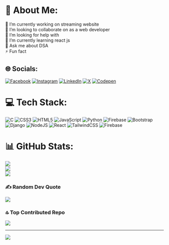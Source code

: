 # 💫 About Me:
🔭 I’m currently working on streaming website <br>👯 I’m looking to collaborate on as a web developer <br>🤝 I’m looking for help with<br>🌱 I’m currently learning react js<br>💬 Ask me about DSA<br>⚡ Fun fact


## 🌐 Socials:
[![Facebook](https://img.shields.io/badge/Facebook-%231877F2.svg?logo=Facebook&logoColor=white)](https://facebook.com/karan.bagal.106) [![Instagram](https://img.shields.io/badge/Instagram-%23E4405F.svg?logo=Instagram&logoColor=white)](https://instagram.com/karanbagal01234) [![LinkedIn](https://img.shields.io/badge/LinkedIn-%230077B5.svg?logo=linkedin&logoColor=white)](https://linkedin.com/in/karanbagal01234) [![X](https://img.shields.io/badge/X-black.svg?logo=X&logoColor=white)](https://x.com/karanbagal01234) [![Codepen](https://img.shields.io/badge/Codepen-000000?style=for-the-badge&logo=codepen&logoColor=white)](https://codepen.io/Karanbagal1234) 

# 💻 Tech Stack:
![C](https://img.shields.io/badge/c-%2300599C.svg?style=for-the-badge&logo=c&logoColor=white) ![CSS3](https://img.shields.io/badge/css3-%231572B6.svg?style=for-the-badge&logo=css3&logoColor=white) ![HTML5](https://img.shields.io/badge/html5-%23E34F26.svg?style=for-the-badge&logo=html5&logoColor=white) ![JavaScript](https://img.shields.io/badge/javascript-%23323330.svg?style=for-the-badge&logo=javascript&logoColor=%23F7DF1E) ![Python](https://img.shields.io/badge/python-3670A0?style=for-the-badge&logo=python&logoColor=ffdd54) ![Firebase](https://img.shields.io/badge/firebase-%23039BE5.svg?style=for-the-badge&logo=firebase) ![Bootstrap](https://img.shields.io/badge/bootstrap-%238511FA.svg?style=for-the-badge&logo=bootstrap&logoColor=white) ![Django](https://img.shields.io/badge/django-%23092E20.svg?style=for-the-badge&logo=django&logoColor=white) ![NodeJS](https://img.shields.io/badge/node.js-6DA55F?style=for-the-badge&logo=node.js&logoColor=white) ![React](https://img.shields.io/badge/react-%2320232a.svg?style=for-the-badge&logo=react&logoColor=%2361DAFB) ![TailwindCSS](https://img.shields.io/badge/tailwindcss-%2338B2AC.svg?style=for-the-badge&logo=tailwind-css&logoColor=white) ![Firebase](https://img.shields.io/badge/Firebase-039BE5?style=for-the-badge&logo=Firebase&logoColor=white)
# 📊 GitHub Stats:
![](https://github-readme-stats.vercel.app/api?username=karanbagal1234&theme=dark&hide_border=false&include_all_commits=true&count_private=true)<br/>
![](https://github-readme-streak-stats.herokuapp.com/?user=karanbagal1234&theme=dark&hide_border=false)<br/>
![](https://github-readme-stats.vercel.app/api/top-langs/?username=karanbagal1234&theme=dark&hide_border=false&include_all_commits=true&count_private=true&layout=compact)

### ✍️ Random Dev Quote
![](https://quotes-github-readme.vercel.app/api?type=vetical&theme=tokyonight)

### 🔝 Top Contributed Repo
![](https://github-contributor-stats.vercel.app/api?username=karanbagal1234&limit=5&theme=dark&combine_all_yearly_contributions=true)

---
[![](https://visitcount.itsvg.in/api?id=karanbagal01234&icon=6&color=0)](https://visitcount.itsvg.in)

<!-- Proudly created with GPRM ( https://gprm.itsvg.in ) -->
